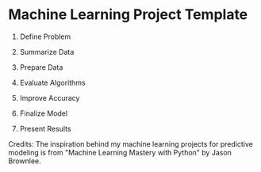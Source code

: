 # Machine Learning Project Template 


1) Define Problem

2) Summarize Data

3) Prepare Data

4) Evaluate Algorithms

5) Improve Accuracy

6) Finalize Model

7) Present Results

Credits:
The inspiration behind my machine learning projects for predictive modeling is from "Machine Learning Mastery with Python" by Jason Brownlee.
